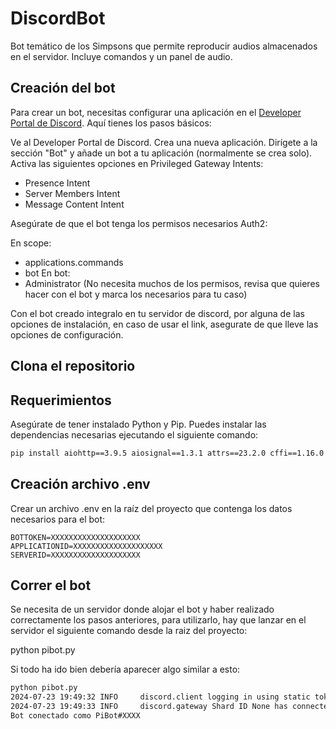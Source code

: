 # DiscordBot
Bot temático de los Simpsons que permite reproducir audios almacenados en el servidor. Incluye comandos y un panel de audio.

## Creación del bot

Para crear un bot, necesitas configurar una aplicación en el [Developer Portal de Discord](https://discord.com/developers/applications). Aquí tienes los pasos básicos:

Ve al Developer Portal de Discord.
Crea una nueva aplicación.
Dirígete a la sección "Bot" y añade un bot a tu aplicación (normalmente se crea solo). Activa las siguientes opciones en Privileged Gateway Intents:
- Presence Intent
- Server Members Intent
- Message Content Intent

Asegúrate de que el bot tenga los permisos necesarios Auth2:

En scope:
- applications.commands
- bot
En bot:
- Administrator (No necesita muchos de los permisos, revisa que quieres hacer con el bot y marca los necesarios para tu caso)

Con el bot creado integralo en tu servidor de discord, por alguna de las opciones de instalación, en caso de usar el link, asegurate de que lleve las opciones de configuración.

## Clona el repositorio

## Requerimientos
Asegúrate de tener instalado Python y Pip. Puedes instalar las dependencias necesarias ejecutando el siguiente comando:

```sh
pip install aiohttp==3.9.5 aiosignal==1.3.1 attrs==23.2.0 cffi==1.16.0 discord.py==2.4.0 frozenlist==1.4.1 idna==3.7 multidict==6.0.5 pip==23.0.1 pycparser==2.22 PyNaCl==1.5.0 python-dotenv==1.0.1 setuptools==66.1.1 yarl==1.9.4
```

## Creación archivo .env

Crear un archivo .env en la raíz del proyecto que contenga los datos necesarios para el bot:


```
BOTTOKEN=XXXXXXXXXXXXXXXXXXXX
APPLICATIONID=XXXXXXXXXXXXXXXXXXXX
SERVERID=XXXXXXXXXXXXXXXXXXXX
```

## Correr el bot

Se necesita de un servidor donde alojar el bot y haber realizado correctamente los pasos anteriores, para utilizarlo, hay que lanzar en el servidor el siguiente comando desde la raiz del proyecto:

python pibot.py

Si todo ha ido bien debería aparecer algo similar a esto:

```sh
python pibot.py
2024-07-23 19:49:32 INFO     discord.client logging in using static token
2024-07-23 19:49:33 INFO     discord.gateway Shard ID None has connected to Gateway (Session ID: XXXXXXXXXXXXXXXXXXXX).
Bot conectado como PiBot#XXXX
```






